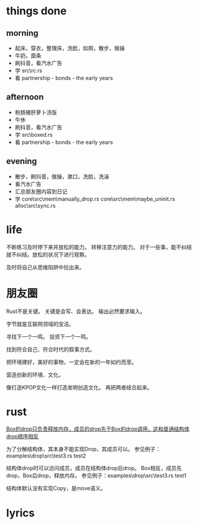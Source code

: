 # things done
## morning
* 起床，穿衣，整理床，洗脸，如厕，散步，做操
* 牛奶，面条
* 刷抖音，看汽水广告
* 学 src\rc.rs
* 看 partnership - bonds - the early years
## afternoon
* 粉肠猪肝萝卜汤饭
* 午休
* 刷抖音，看汽水广告
* 学 src\boxed.rs
* 看 partnership - bonds - the early years
## evening
* 散步，刷抖音，做操，漱口，洗脸，洗澡
* 看汽水广告
* 汇总朋友圈内容到日记
* 学 core\src\mem\manually_drop.rs
     core\src\mem\maybe_uninit.rs
     alloc\src\sync.rs

# life
不断练习及时停下来并放松的能力。
转移注意力的能力。
对于一些事，能不纠结就不纠结。放松的状况下进行观察。

及时将自己从思维陷阱中拉出来。

# 朋友圈

Rust不是关键。
关键是会写、会表达。
输出必然要求输入。

字节就是互联网领域的宝洁。

寻找下一个一鸣。
投资下一个一鸣。

找到符合自己、符合时代的叙事方式。

把环境建好，美好的事物，一定会在新的一年如约而至。

营造创新的环境、文化。

像打造KPOP文化一样打造发明创造文化。
再把两者结合起来。

# rust
[Box的drop只负责释放内存，成员的drop先于Box的drop调用，这和普通结构体drop顺序相反](books\rust\Box\drop.md)

为了分解结构体，其本身不能实现Drop，其成员可以。
参见例子：examples\drop\src\test3.rs test2

结构体drop时可以访问成员，成员在结构体drop后drop。
Box相反，成员先drop，Box后drop，释放内存。
参见例子：examples\drop\src\test3.rs test1

结构体默认没有实现Copy，是move语义。

# lyrics
